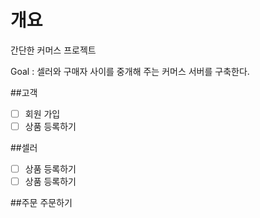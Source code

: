 # 개요
간단한 커머스 프로젝트

Goal : 셀러와 구매자 사이를 중개해 주는 커머스 서버를 구축한다.

##고객
- [ ] 회원 가입
- [ ] 상품 등록하기
      
##셀러
- [ ] 상품 등록하기
- [ ] 상품 등록하기
      
##주문
  주문하기
